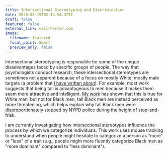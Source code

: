 ```yaml
---
title: Intersectional Stereotyping and Discrimination
date: 2020-08-19T02:14:54.375Z
draft: false
featured: false
external_link: neilrhester.com
image:
  filename: featured
  focal_point: Smart
  preview_only: false
---
```

Intersectional stereotyping is responsible for some of the unique disadvantages faced by specific groups of people. The way that psychologists conduct research, these intersectional stereotypes are sometimes not apparent because of a focus on mostly White, mostly male targets (a problem that [I have written about](https://journals.sagepub.com/doi/full/10.1177/1745691619885840)). For example, most work suggests that being tall is advantageous to men because it makes them seem more attractive and intelligent. [My work](https://journals.sagepub.com/doi/abs/10.1177/1745691619885840) has shown that this is true for White men, but not for Black men; tall Black men are instead perceived as more threatening, which helps explain why tall Black men were disproportionately stopped by NYPD police during the height of stop-and-frisk.

I am currently investigating how intersectional stereotypes influence the *process* by which we categorize individuals. This work uses mouse tracking to understand when people might hesitate to categorize a person as "more" or "less" of a trait (e.g., people might more fluently categorize Black men as "more dominant" compared to "less dominant").
